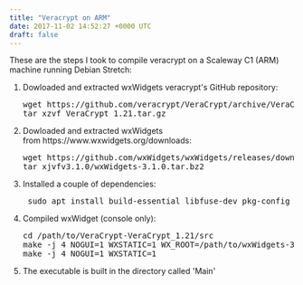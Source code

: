 ```yaml
---
title: "Veracrypt on ARM"
date: 2017-11-02 14:52:27 +0000 UTC
draft: false
---
```

These are the steps I took to compile veracrypt on a Scaleway C1 (ARM) machine running Debian Stretch:
<ol>
	<li>Dowloaded and extracted wxWidgets veracrypt's GitHub repository:
<pre>wget https://github.com/veracrypt/VeraCrypt/archive/VeraCrypt_1.21.tar.gz
tar xzvf VeraCrypt_1.21.tar.gz</pre>
</li>
	<li>Dowloaded and extracted wxWidgets from https://www.wxwidgets.org/downloads:
<pre>wget https://github.com/wxWidgets/wxWidgets/releases/download/v3.1.0/wxWidgets-3.1.0.tar.bz2
tar xjvfv3.1.0/wxWidgets-3.1.0.tar.bz2</pre>
</li>
	<li>Installed a couple of dependencies:
<pre> sudo apt install build-essential libfuse-dev pkg-config</pre>
</li>
	<li>Compiled wxWidget (console only):
<pre>cd /path/to/VeraCrypt-VeraCrypt_1.21/src
make -j 4 NOGUI=1 WXSTATIC=1 WX_ROOT=/path/to/wxWidgets-3.1.0 wxbuild
make -j 4 NOGUI=1 WXSTATIC=1</pre>
</li>
	<li>The executable is built in the directory called 'Main'</li>
</ol>